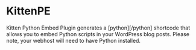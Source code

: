 # KittenPE
Kitten Python Embed Plugin generates a [python][/python] shortcode that allows you to embed Python scripts in your WordPress blog posts. Please note, your webhost will need to have Python installed. 
